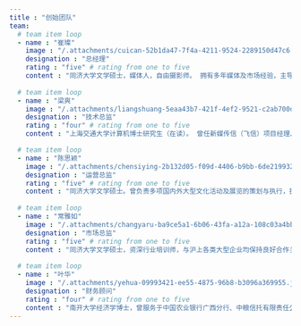 ```yaml
---
title : "创始团队"
team:
  # team item loop
  - name : "崔璨"
    image : "/.attachments/cuican-52b1da47-7f4a-4211-9524-2289150d47c6.jpg" # image size 80*80 px
    designation : "总经理"
    rating : "five" # rating from one to five
    content : "同济大学文学硕士，媒体人，自由摄影师。 拥有多年媒体及市场经验，主导策划多项国内外大型文化活动，业余为《摄影之友》《影像视觉》等摄影媒体撰稿，作品曾在宁波国际摄影节展出。 2019年创立素图科技，期待用技术的力量创造全新的媒体生产方式。"
      
  # team item loop
  - name : "梁爽"
    image : "/.attachments/liangshuang-5eaa43b7-421f-4ef2-9521-c2ab700d4fc6.jpg" # image size 80*80 px
    designation : "技术总监"
    rating : "four" # rating from one to five
    content : "上海交通大学计算机博士研究生（在读）。 曾任新媒传信（飞信）项目经理、霍尼韦尔Honeywell架构师，先后在人脸检测和图像处理方面发表了4篇论文，申请中国、美国专利共10项。 自主研发了国产区块链项目“优擎区块链数据库”，被收录于《境内区块链信息服务备案清单（第二批）》。"

  # team item loop
  - name : "陈思颖"
    image : "/.attachments/chensiying-2b132d05-f09d-4406-b9bb-6de2199325b0.jpg" # image size 80*80 px
    designation : "运营总监"
    rating : "five" # rating from one to five
    content : "同济大学文学硕士。曾负责多项国内外大型文化活动及展览的策划与执行，拥有丰富的文化行业从业经验。在德国生活学习多年，熟练掌握德语、英语、日语。"
      
  # team item loop
  - name : "常雅如"
    image : "/.attachments/changyaru-ba9ce5a1-6b06-43fa-a12a-108c03a4bbf7.jpg" # image size 80*80 px
    designation : "市场总监"
    rating : "five" # rating from one to five
    content : "同济大学文学硕士，资深行业培训师，与沪上各类大型企业均保持良好合作关系。"
      
  # team item loop
  - name : "叶华"
    image : "/.attachments/yehua-09993421-ee55-4875-96b8-b3096a369955.jpg" # image size 80*80 px
    designation : "财务顾问"
    rating : "four" # rating from one to five
    content : "南开大学经济学博士，曾服务于中国农业银行广西分行、中粮信托有限责任公司， 期间合作推动多个投融资项目，熟悉债权股权投融资、私募股权、并购FA业务。"
---
```

